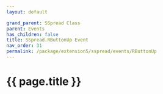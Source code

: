 ```yaml
---
layout: default

grand_parent: SSpread Class
parent: Events
has_children: false
title: SSpread.RButtonUp Event
nav_order: 31
permalink: /package/extension5/sspread/events/RButtonUp
---
```

# {{ page.title }}
